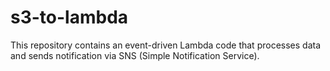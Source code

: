 # s3-to-lambda
This repository contains an event-driven Lambda code that processes data and sends notification via SNS (Simple Notification Service).
